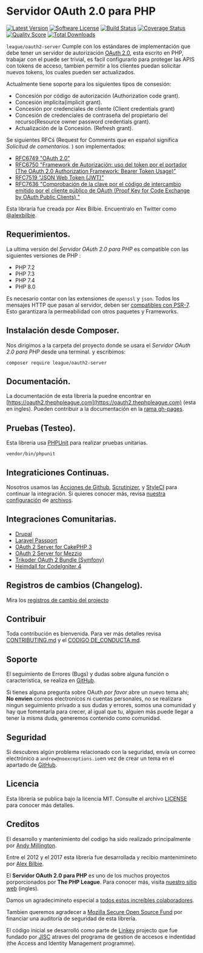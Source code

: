 # Servidor OAuth 2.0 para PHP

[![Latest Version](http://img.shields.io/packagist/v/league/oauth2-server.svg?style=flat-square)](https://github.com/thephpleague/oauth2-server/releases)
[![Software License](https://img.shields.io/badge/license-MIT-brightgreen.svg?style=flat-square)](LICENSE.md)
[![Build Status](https://github.com/thephpleague/oauth2-server/workflows/tests/badge.svg)](https://github.com/thephpleague/oauth2-server/actions)
[![Coverage Status](https://img.shields.io/scrutinizer/coverage/g/thephpleague/oauth2-server.svg?style=flat-square)](https://scrutinizer-ci.com/g/thephpleague/oauth2-server/code-structure)
[![Quality Score](https://img.shields.io/scrutinizer/g/thephpleague/oauth2-server.svg?style=flat-square)](https://scrutinizer-ci.com/g/thephpleague/oauth2-server)
[![Total Downloads](https://img.shields.io/packagist/dt/league/oauth2-server.svg?style=flat-square)](https://packagist.org/packages/league/oauth2-server)

`league/oauth2-server` Cumple con los estándares de implementación que debe tener un servidor de autorización [OAuth 2.0](https://tools.ietf.org/html/rfc6749), esta escrito en PHP, trabajar con el puede ser trivial, es facil configurarlo para proteger las APIS con tokens de acceso, tambien permitir a los clientes puedan solicitar nuevos tokens, los cuales pueden ser actualizados.

Actualmente tiene soporte para los siguientes tipos de consesión:

* Concesión por código de autorización (Authorization code grant).
* Concesión implícita(implicit grant).
* Concesión por credenciales de cliente (Client credentials grant)
* Concesión de credenciales de contraseña del propietario del recurso(Resource owner password credentials grant).
* Actualización de la Concesión. (Refresh grant).

Se siguientes RFCś (Request for Comments que en español significa *Solicitud de comentarios.* ) son implementados:

* [RFC6749 "OAuth 2.0"](https://tools.ietf.org/html/rfc6749)
* [RFC6750 "Framework de Autorización: uso del token por el portador (The OAuth 2.0 Authorization Framework: Bearer Token Usage)"](https://tools.ietf.org/html/rfc6750)
* [RFC7519 "JSON Web Token (JWT)"](https://tools.ietf.org/html/rfc7519)
* [RFC7636 "Comprobación de la clave por el código de intercambio emitido por el cliente público de OAuth (Proof Key for Code Exchange by OAuth Public Clients) "](https://tools.ietf.org/html/rfc7636)

Esta libraría fue creada por Alex Bilbie. Encuentralo en Twitter como [@alexbilbie](https://twitter.com/alexbilbie).

## Requerimientos.

La ultima versión del *Servidor OAuth 2.0 para PHP* es compatible con las siguientes versiones de PHP :

* PHP 7.2
* PHP 7.3
* PHP 7.4
* PHP 8.0

Es necesario contar con las extensiones de `openssl` y `json`.
Todos los mensajes HTTP que pasan al servidor, deben ser [compatibles con PSR-7](https://www.php-fig.org/psr/psr-7/). Esto garantizara la permeabilidad con otros paquetes y Frameworks.

## Instalación desde Composer.

Nos dirigimos a la carpeta del proyecto donde se usara el *Servidor OAuth 2.0 para PHP* desde una terminal. y escribimos:

```
composer require league/oauth2-server
```

## Documentación.

La documentación de esta libreria la puedne encontrar en [https://oauth2.thephpleague.com](https://oauth2.thephpleague.com) (esta en ingles).
Pueden contribuir a la documentación en la [rama gh-pages](https://github.com/thephpleague/oauth2-server/tree/gh-pages/).

## Pruebas (Testeo).

Esta libreria usa [PHPUnit](https://phpunit.de/) para realizar pruebas unitarias.

```
vendor/bin/phpunit
```

## Integraticiones Continuas.

Nosotros usamos las [Acciones de Github](https://github.com/features/actions), [Scrutinizer](https://scrutinizer-ci.com/), y [StyleCI](https://styleci.io/) para continuar la integración. Si quieres conocer más, revisa [nuestra](https://github.com/thephpleague/oauth2-server/blob/master/.github/workflows/tests.yml) [configuración](https://github.com/thephpleague/oauth2-server/blob/master/.scrutinizer.yml) de [archivos](https://github.com/thephpleague/oauth2-server/blob/master/.styleci.yml).

## Integraciones Comunitarias.

* [Drupal](https://www.drupal.org/project/simple_oauth)
* [Laravel Passport](https://github.com/laravel/passport)
* [OAuth 2 Server for CakePHP 3](https://github.com/uafrica/oauth-server)
* [OAuth 2 Server for Mezzio](https://github.com/mezzio/mezzio-authentication-oauth2)
* [Trikoder OAuth 2 Bundle (Symfony)](https://github.com/trikoder/oauth2-bundle)
* [Heimdall for CodeIgniter 4](https://github.com/ezralazuardy/heimdall)

## Registros de cambios (Changelog).

Mira los [registros de cambio del projecto](https://github.com/thephpleague/oauth2-server/blob/master/CHANGELOG.md)

## Contribuir

Toda contribución es bienvenida. Para ver más detalles revisa [CONTRIBUTING.md](https://github.com/thephpleague/oauth2-server/blob/master/CONTRIBUTING.md) y el [CODIGO DE_CONDUCTA.md](https://github.com/thephpleague/oauth2-server/blob/master/CODE_OF_CONDUCT.md).

## Soporte

El seguimiento de Errores (Bugs) y dudas sobre alguna función o caracteristica, se realiza en [GitHub](https://github.com/thephpleague/oauth2-server/issues).

Si tienes alguna pregunta sobre OAuth _por favor_ abre un nuevo tema ahi; **No envien** correos electronicos ni cuentas personales, no se realizara ningun seguimiento privado a sus dudas y errores, somos una comunidad y hay que fomentarla para crecer, al igual que tu, alguien más puede llegar a tener la misma duda, generemos contenido como comunidad.

## Seguridad

Si descubres algún problema relacionado con la seguridad, envía un correo electrónico a `andrew@noexceptions.io`en vez de crear un tema en el apartado de [GitHub](https://github.com/thephpleague/oauth2-server/issues).


## Licencia

Esta librería se publica bajo la licencia MIT. Consulte el archivo [LICENSE](https://github.com/thephpleague/oauth2-server/blob/master/LICENSE) para conocer más detalles.

## Creditos

El desarrollo y mantenimiento del codigo ha sido realizado principalmente por [Andy Millington](https://twitter.com/Sephster).

Entre el 2012 y el 2017 esta librería fue desarrollada y recibio mantenimineto por [Alex Bilbie](https://alexbilbie.com/).

El __Servidor OAuth 2.0 para PHP__ es uno de los muchos proyectos porporcionados por __The PHP League__. Para conocer más, visita [nuestro sitio web](https://thephpleague.com) (ingles).

Damos un agradecimineto especial a [todos estos increíbles colaboradores](https://github.com/thephpleague/oauth2-server/contributors).

Tambien queremos agradecer a [Mozilla Secure Open Source Fund](https://wiki.mozilla.org/MOSS/Secure_Open_Source) por financiar una auditoría de seguridad de esta librería.

El código inicial se desarrolló como parte de [Linkey](http://linkey.blogs.lincoln.ac.uk) projecto que fue fundado por [JISC](http://jisc.ac.uk) atraves del programa de gestion de accesos e indentidad (the Access and Identity Management programme).
